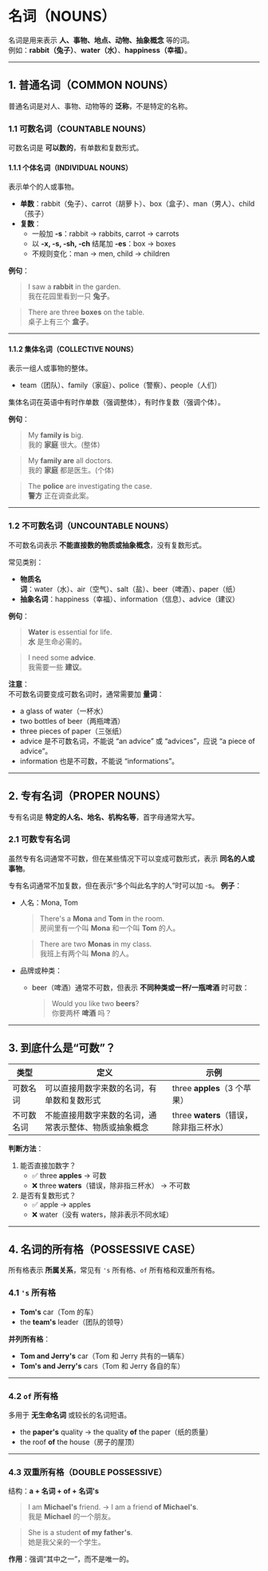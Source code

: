 # 名词（NOUNS）

名词是用来表示 **人、事物、地点、动物、抽象概念** 等的词。  
例如：**rabbit（兔子）**、**water（水）**、**happiness（幸福）**。

---

## 1. 普通名词（COMMON NOUNS）

普通名词是对人、事物、动物等的 **泛称**，不是特定的名称。

### 1.1 可数名词（COUNTABLE NOUNS）

可数名词是 **可以数的**，有单数和复数形式。

#### 1.1.1 个体名词（INDIVIDUAL NOUNS）

表示单个的人或事物。

- **单数**：rabbit（兔子）、carrot（胡萝卜）、box（盒子）、man（男人）、child（孩子）  
- **复数**：  
  - 一般加 **-s**：rabbit → rabbits, carrot → carrots  
  - 以 **-x, -s, -sh, -ch** 结尾加 **-es**：box → boxes  
  - 不规则变化：man → men, child → children

**例句**：  
> I saw a **rabbit** in the garden.  
> 我在花园里看到一只 **兔子**。  

> There are three **boxes** on the table.  
> 桌子上有三个 **盒子**。

---

#### 1.1.2 集体名词（COLLECTIVE NOUNS）

表示一组人或事物的整体。

- team（团队）、family（家庭）、police（警察）、people（人们）

集体名词在英语中有时作单数（强调整体），有时作复数（强调个体）。

**例句**：  
> My **family is** big.  
> 我的 **家庭** 很大。(整体)

> My **family are** all doctors.  
> 我的 **家庭** 都是医生。(个体)

> The **police** are investigating the case.  
> **警方** 正在调查此案。

---

### 1.2 不可数名词（UNCOUNTABLE NOUNS）

不可数名词表示 **不能直接数的物质或抽象概念**，没有复数形式。

常见类别：  
- **物质名词**：water（水）、air（空气）、salt（盐）、beer（啤酒）、paper（纸）  
- **抽象名词**：happiness（幸福）、information（信息）、advice（建议）

**例句**：  
> **Water** is essential for life.  
> **水** 是生命必需的。  

> I need some **advice**.  
> 我需要一些 **建议**。

**注意**：  
不可数名词要变成可数名词时，通常需要加 **量词**：  
- a glass of water（一杯水）  
- two bottles of beer（两瓶啤酒）  
- three pieces of paper（三张纸）
- advice 是不可数名词，不能说 “an advice” 或 “advices”，应说 “a piece of advice”。
- information 也是不可数，不能说 “informations”。
---

## 2. 专有名词（PROPER NOUNS）

专有名词是 **特定的人名、地名、机构名等**，首字母通常大写。

### 2.1 可数专有名词

虽然专有名词通常不可数，但在某些情况下可以变成可数形式，表示 **同名的人或事物**。

专有名词通常不加复数，但在表示“多个叫此名字的人”时可以加 -s。
**例子**：  

- 人名：Mona, Tom  
  > There's a **Mona** and **Tom** in the room.  
  > 房间里有一个叫 **Mona** 和一个叫 **Tom** 的人。  

  > There are two **Monas** in my class.  
  > 我班上有两个叫 **Mona** 的人。  

- 品牌或种类：  
  - beer（啤酒）通常不可数，但表示 **不同种类或一杯/一瓶啤酒** 时可数：  
    > Would you like two **beers**?  
    > 你要两杯 **啤酒** 吗？

---

## 3. 到底什么是“可数”？

| 类型 | 定义 | 示例 |
|------|------|------|
| 可数名词 | 可以直接用数字来数的名词，有单数和复数形式 | three **apples**（3 个苹果） |
| 不可数名词 | 不能直接用数字来数的名词，通常表示整体、物质或抽象概念 | three **waters**（错误，除非指三杯水） |

**判断方法**：  
1. 能否直接加数字？  
   - ✅ three **apples** → 可数  
   - ❌ three **waters**（错误，除非指三杯水） → 不可数  
2. 是否有复数形式？  
   - ✅ apple → apples  
   - ❌ water（没有 waters，除非表示不同水域）

---

## 4. 名词的所有格（POSSESSIVE CASE）

所有格表示 **所属关系**，常见有 `'s` 所有格、`of` 所有格和双重所有格。

### 4.1 `'s` 所有格

- **Tom's** car（Tom 的车）  
- the **team's** leader（团队的领导）

**并列所有格**：  
- **Tom and Jerry's** car（Tom 和 Jerry 共有的一辆车）  
- **Tom's and Jerry's** cars（Tom 和 Jerry 各自的车）

---

### 4.2 `of` 所有格

多用于 **无生命名词** 或较长的名词短语。

- the **paper's** quality → the quality **of** the paper（纸的质量）  
- the roof **of** the house（房子的屋顶）

---

### 4.3 双重所有格（DOUBLE POSSESSIVE）

结构：**a + 名词 + of + 名词's**

> I am **Michael's** friend. → I am a friend **of Michael's**.  
> 我是 **Michael** 的一个朋友。  

> She is a student **of my father's**.  
> 她是我父亲的一个学生。

**作用**：强调“其中之一”，而不是唯一的。